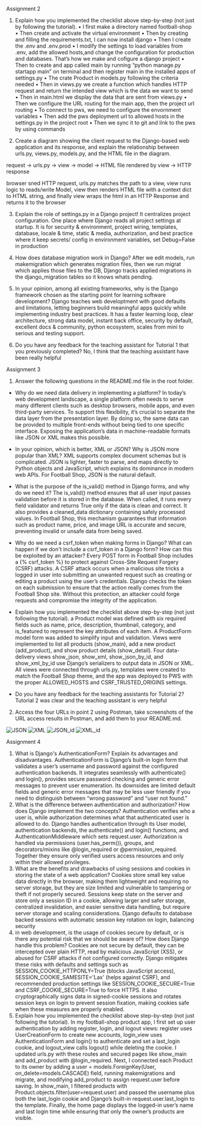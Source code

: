 Assignment 2

1. Explain how you implemented the checklist above step-by-step (not just by following the tutorial). • I first make a directory named football-shop • Then create and activate the virtual environment • Then by creating and filling the requirements.txt, I can now install django • Then I create the .env and .env.prod • I modify the settings to load variables from .env, add the allowed hosts,and change the configuration for production and databases. That’s how we make and cofigure a django project • Then to create and app called main by running “python manage.py startapp main” on terminal and then register main in the installed apps of settings.py • The crate Product in models.py following the criteria needed • Then in views.py we create a function which handles HTTP request and return the intended view which is the data we want to send • Then in main.html we display the data that are sent from views.py • Then we configure the URL routing for the main app, then the project url routing • To connect to pws, we need to configure the envornment variables • Then add the pws deployment url to allowed hosts in the settings.py in the project root • Then we sync it to git and link to the pws by using commands

2. Create a diagram showing the client request to the Django-based web application and its response, and explain the relationship between urls.py, views.py, models.py, and the HTML file in the diagram.

request -> urls.py -> view -> model -> HTML file rendered by view -> HTTP response

browser sned HTTP request, urls.py matches the path to a view, view runs logic to reads/write Model, view then renders HTML file with a context dict to HTML string, and finally view wraps the html in an HTTP Response and returns it to the browser

3. Explain the role of settings.py in a Django project! It centralizes project configuration. One place where Django reads all project settings at startup. It is for security & environment, project wiring, templates, database, locale & time, static & media, authorization, and best practice where it keep secrets/ config in environment variables, set Debug=False in production

4. How does database migration work in Django? After we edit models, run makemigration which generates migration files, then we run migrat which applies those files to the DB, Django tracks applied migrations in the django_migration tables so it knows whats pending.

5. In your opinion, among all existing frameworks, why is the Django framework chosen as the starting point for learning software development? Django teaches web developtment with good defaults and limitations, letting beginners build meaningful apps quickly while implementing industry best practices. It has a faster learning loop, clear architecture, strong data model, instant back office, security by default, excellent docs & community, python ecosystem, scales from mini to serious and testing support.

6. Do you have any feedback for the teaching assistant for Tutorial 1 that you previously completed? No, I think that the teaching assistant have been really helpful

Assignment 3

1.	Answer the following questions in the README.md file in the root folder.
-	Why do we need data delivery in implementing a platform?
In today’s web development landscape, a single platform often needs to serve many different clients such as desktop browsers, mobile apps, and even third-party services. To support this flexibility, it’s crucial to separate the data layer from the presentation layer. By doing so, the same data can be provided to multiple front-ends without being tied to one specific interface. Exposing the application’s data in machine-readable formats like JSON or XML makes this possible.

-	 In your opinion, which is better, XML or JSON? Why is JSON more popular than XML?
XML supports complex document schemas but is complicated. JSON is lighter, faster to parse, and maps directly to Python objects and JavaScript, which explains its dominance in modern web APIs. For Football Shop, JSON is the natural default.

-	What is the purpose of the is_valid() method in Django forms, and why do we need it?
The is_valid() method ensures that all user input passes validation before it is stored in the database. When called, it runs every field validator and returns True only if the data is clean and correct. It also provides a cleaned_data dictionary containing safely processed values. In Football Shop, this mechanism guarantees that information such as product name, price, and image URL is accurate and secure, preventing invalid or unsafe data from being saved.

-	Why do we need a csrf_token when making forms in Django? What can happen if we don't include a csrf_token in a Django form? How can this be exploited by an attacker?
Every POST form in Football Shop includes a {% csrf_token %} to protect against Cross-Site Request Forgery (CSRF) attacks. A CSRF attack occurs when a malicious site tricks a logged in user into submitting an unwanted request such as creating or editing a product using the user’s credentials. Django checks the token on each submission to ensure that the action really comes from the Football Shop site. Without this protection, an attacker could forge requests and compromise the integrity of the application.
-	Explain how you implemented the checklist above step-by-step (not just following the tutorial).
a Product model was defined with six required fields such as name, price, description, thumbnail, category, and is_featured to represent the key attributes of each item. A ProductForm model form was added to simplify input and validation. Views were implemented to list all products (show_main), add a new product (add_product), and show product details (show_detail). Four data-delivery views show_json, show_xml, show_json_by_id, and show_xml_by_id use Django’s serializers to output data in JSON or XML. All views were connected through urls.py, templates were created to match the Football Shop theme, and the app was deployed to PWS with the proper ALLOWED_HOSTS and CSRF_TRUSTED_ORIGINS settings. 
-	Do you have any feedback for the teaching assistants for Tutorial 2?
Tutorial 2 was clear and the teaching assistant is very helpful
2.	Access the four URLs in point 2 using Postman, take screenshots of the URL access results in Postman, and add them to your README.md.

![JSON](images/json.png)
![XML](images/xml.png)
![JSON_id](images/json_id.png)
![XML_id](images/xml_id.png)

Assignment 4

1. What is Django's AuthenticationForm? Explain its advantages and disadvantages.
AuthenticationForm is Django’s built-in login form that validates a user’s username and password against the configured authentication backends. It integrates seamlessly with authenticate() and login(), provides secure password checking and generic error messages to prevent user enumeration. Its downsides are limited default fields and generic error messages that may be less user friendly if you need to distinguish between “wrong password” and “user not found.”
2. What is the difference between authentication and authorization? How does Django implement the two concepts?
Authentication verifies who a user is, while authorization determines what that authenticated user is allowed to do. Django handles authentication through its User model, authentication backends, the authenticate() and login() functions, and AuthenticationMiddleware which sets request.user. Authorization is handled via permissions (user.has_perm()), groups, and decorators/mixins like @login_required or @permission_required. Together they ensure only verified users access resources and only within their allowed privileges.
3. What are the benefits and drawbacks of using sessions and cookies in storing the state of a web application?
Cookies store small key value data directly in the browser, making them lightweight and requiring no server storage, but they are size limited and vulnerable to tampering or theft if not properly secured. Sessions keep state on the server and store only a session ID in a cookie, allowing larger and safer storage, centralized invalidation, and easier sensitive data handling, but require server storage and scaling considerations. Django defaults to database backed sessions with automatic session key rotation on login, balancing security
4. in web development, is the usage of cookies secure by default, or is there any potential risk that we should be aware of? How does Django handle this problem?
Cookies are not secure by default, they can be intercepted over plain HTTP, read by malicious JavaScript (XSS), or abused for CSRF attacks if not configured correctly. Django mitigates these risks with defaults and settings such as SESSION_COOKIE_HTTPONLY=True (blocks JavaScript access), SESSION_COOKIE_SAMESITE='Lax' (helps against CSRF), and recommended production settings like SESSION_COOKIE_SECURE=True and CSRF_COOKIE_SECURE=True to force HTTPS. It also cryptographically signs data in signed-cookie sessions and rotates session keys on login to prevent session fixation, making cookies safe when these measures are properly enabled.
5. Explain how you implemented the checklist above step-by-step (not just following the tutorial).
In my football-shop product app, I first set up user authentication by adding register, login, and logout views: register uses UserCreationForm to create new accounts, login_view uses AuthenticationForm and login() to authenticate and set a last_login cookie, and logout_view calls logout() while deleting the cookie. I updated urls.py with these routes and secured pages like show_main and add_product with @login_required. Next, I connected each Product to its owner by adding a user = models.ForeignKey(User, on_delete=models.CASCADE) field, running makemigrations and migrate, and modifying add_product to assign request.user before saving. In show_main, I filtered products with Product.objects.filter(user=request.user) and passed the username plus both the last_login cookie and Django’s built-in request.user.last_login to the template. Finally, the home page displays the logged-in user’s name and last login time while ensuring that only the owner’s products are visible.